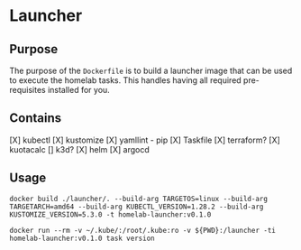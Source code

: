 # Launcher

## Purpose
The purpose of the `Dockerfile` is to build a launcher image that can be used to execute the homelab tasks.  This handles having all required pre-requisites installed for you.

## Contains
[X] kubectl
[X] kustomize
[X] yamllint - pip
[X] Taskfile
[X] terraform?
[X] kuotacalc
[] k3d?
[X] helm
[X] argocd

## Usage
```
docker build ./launcher/. --build-arg TARGETOS=linux --build-arg TARGETARCH=amd64 --build-arg KUBECTL_VERSION=1.28.2 --build-arg KUSTOMIZE_VERSION=5.3.0 -t homelab-launcher:v0.1.0
```
```
docker run --rm -v ~/.kube/:/root/.kube:ro -v ${PWD}:/launcher -ti homelab-launcher:v0.1.0 task version
```

